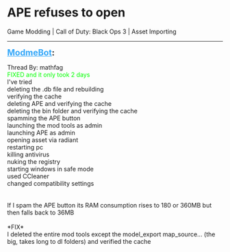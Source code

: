 # APE refuses to open
Game Modding | Call of Duty: Black Ops 3 | Asset Importing

---
<strong style="font-size: 1.4em;"><span style="text-decoration: underline;text-decoration-color: #34a7f9;"><span style="color:#34a7f9;">ModmeBot</span></span>:</strong>

<p>Thread By: mathfag<br /><span style="color:#00ff00;">FIXED and it only took 2 days</span><br />I&#39;ve tried<br />deleting the .db file and rebuilding<br />verifying the cache<br />deleting APE and verifying the cache<br />deleting the bin folder and verifying the cache<br />spamming the APE button<br />launching the mod tools as admin<br />launching APE as admin<br />opening asset via radiant<br />restarting pc<br />killing antivirus<br />nuking the registry<br />starting windows in safe mode<br />used CCleaner<br />changed compatibility settings<br /> <br /> <br />If I spam the APE button its RAM consumption rises to 180 or 360MB but then falls back to 36MB<br /> <br />*FIX*<br />I deleted the  entire mod tools except the model_export map_source... (the big, takes long to dl folders) and verified the cache</p>
